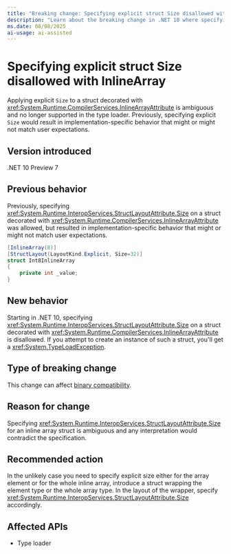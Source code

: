 ```yaml
---
title: "Breaking change: Specifying explicit struct Size disallowed with InlineArray"
description: "Learn about the breaking change in .NET 10 where specifying explicit Size to a struct decorated with InlineArrayAttribute now throws TypeLoadException."
ms.date: 08/08/2025
ai-usage: ai-assisted
---
```


# Specifying explicit struct Size disallowed with InlineArray

Applying explicit `Size` to a struct decorated with <xref:System.Runtime.CompilerServices.InlineArrayAttribute> is ambiguous and no longer supported in the type loader. Previously, specifying explicit `Size` would result in implementation-specific behavior that might or might not match user expectations.

## Version introduced

.NET 10 Preview 7

## Previous behavior

Previously, specifying <xref:System.Runtime.InteropServices.StructLayoutAttribute.Size> on a struct decorated with <xref:System.Runtime.CompilerServices.InlineArrayAttribute> was allowed, but resulted in implementation-specific behavior that might or might not match user expectations.

```csharp
[InlineArray(8)]
[StructLayout(LayoutKind.Explicit, Size=32)]
struct Int8InlineArray
{
    private int _value;
}
```

## New behavior

Starting in .NET 10, specifying <xref:System.Runtime.InteropServices.StructLayoutAttribute.Size> on a struct decorated with <xref:System.Runtime.CompilerServices.InlineArrayAttribute> is disallowed. If you attempt to create an instance of such a struct, you'll get a <xref:System.TypeLoadException>.

## Type of breaking change

This change can affect [binary compatibility](../../categories.md#binary-compatibility).

## Reason for change

Specifying <xref:System.Runtime.InteropServices.StructLayoutAttribute.Size> for an inline array struct is ambiguous and any interpretation would contradict the specification.

## Recommended action

In the unlikely case you need to specify explicit size either for the array element or for the whole inline array, introduce a struct wrapping the element type or the whole array type. In the layout of the wrapper, specify <xref:System.Runtime.InteropServices.StructLayoutAttribute.Size> accordingly.

## Affected APIs

- Type loader
